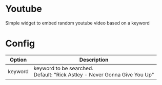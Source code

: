 # Youtube 

Simple widget to embed random youtube video based on a keyword   

# Config

Option | Description
--- | --- 
keyword | keyword to be searched.<br> Default: "Rick Astley - Never Gonna Give You Up"
